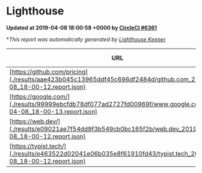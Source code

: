 
# Lighthouse

**Updated at 2019-04-08 18:00:58 +0000 by [CircleCI #6361](https://circleci.com/gh/ItinerisLtd/lighthouse-keeper-example/6361)**

**This report was automatically generated by [Lighthouse Keeper](https://github.com/itinerisltd/lighthouse-keeper)*

| URL | Performance | Accessibility | Best Practices | SEO | PWA | Updated At |
| --- | --- | --- | --- | --- | --- | --- |
| [https://github.com/pricing](./results/aae423b045c13965ddf45c696df2484d/github.com_2019-04-08_18-00-12.report.json) | 0.87 | 0.89 | 0.93 | 0.9 | 0.58 | 2019-04-08T18:00:12.256Z |
| [https://google.com/](./results/99999ebcfdb78df077ad2727fd00969f/www.google.com_2019-04-08_18-00-13.report.json) | 0.96 | 0.71 | 0.93 | 0.82 | 0.58 | 2019-04-08T18:00:13.563Z |
| [https://web.dev/](./results/e09021ae7f54dd9f3b549cb0bc165f2b/web.dev_2019-04-08_18-00-12.report.json) | 0.97 | 0.93 | 1 | 0.96 | 1 | 2019-04-08T18:00:12.249Z |
| [https://typist.tech/](./results/e463522d02041e06b035e8f61910fd43/typist.tech_2019-04-08_18-00-12.report.json) | 1 |  |  |  |  | 2019-04-08T18:00:12.763Z |
